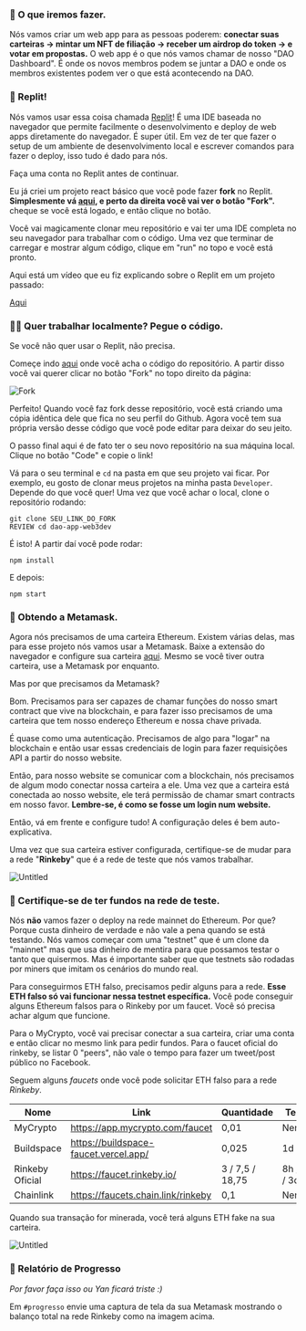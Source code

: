 ### 💎 O que iremos fazer.

Nós vamos criar um web app para as pessoas poderem: **conectar suas carteiras → mintar um NFT de filiação → receber um airdrop do token → e votar em propostas.** O web app é o que nós vamos chamar de nosso "DAO Dashboard". É onde os novos membros podem se juntar a DAO e onde os membros existentes podem ver o que está acontecendo na DAO.

### 🤯 Replit!

Nós vamos usar essa coisa chamada [Replit](https://replit.com/~)! É uma IDE baseada no navegador que permite facilmente o desenvolvimento e deploy de web apps diretamente do navegador. É super útil. Em vez de ter que fazer o setup de um ambiente de desenvolvimento local e escrever comandos para fazer o deploy, isso tudo é dado para nós.

Faça uma conta no Replit antes de continuar.

Eu já criei um projeto react básico que você pode fazer **fork** no Replit. **Simplesmente vá [aqui](https://replit.com/@DanielCukier/dao-app-web3dev), e perto da direita você vai ver o botão "Fork".** cheque se você está logado, e então clique no botão.

Você vai magicamente clonar meu repositório e vai ter uma IDE completa no seu navegador para trabalhar com o código. Uma vez que terminar de carregar e mostrar algum código, clique em "run" no topo e você está pronto.

Aqui está um vídeo que eu fiz explicando sobre o Replit em um projeto passado:

[Aqui](https://www.loom.com/share/4578eb9fba1243499a6913d214b21dc3)


### 👩‍💻 Quer trabalhar localmente? Pegue o código.

Se você não quer usar o Replit, não precisa.

Começe indo [aqui](https://github.com/w3b3d3v/dao-app-web3dev) onde você acha o código do repositório. A partir disso você vai querer clicar no botão "Fork" no topo direito da página:

![Fork](https://i.imgur.com/OnOIO2A.png)

Perfeito! Quando você faz fork desse repositório, você está criando uma cópia idêntica dele que fica no seu perfil do Github. Agora você tem sua própria versão desse código que você pode editar para deixar do seu jeito.

O passo final aqui é de fato ter o seu novo repositório na sua máquina local. Clique no botão "Code" e copie o link!

Vá para o seu terminal e `cd` na pasta em que seu projeto vai ficar. Por exemplo, eu gosto de clonar meus projetos na minha pasta `Developer`. Depende do que você quer! Uma vez que você achar o local, clone o repositório rodando:

```plaintext
git clone SEU_LINK_DO_FORK
REVIEW cd dao-app-web3dev 
```

É isto! A partir daí você pode rodar:

```plaintext
npm install
```

E depois:

```plaintext
npm start
```

### 🦊 Obtendo a Metamask.

Agora nós precisamos de uma carteira Ethereum. Existem várias delas, mas para esse projeto nós vamos usar a Metamask. Baixe a extensão do navegador e configure sua carteira [aqui](https://metamask.io/download.html). Mesmo se você tiver outra carteira, use a Metamask por enquanto.

Mas por que precisamos da Metamask?

Bom. Precisamos para ser capazes de chamar funções do nosso smart contract que vive na blockchain, e para fazer isso precisamos de uma carteira que tem nosso endereço Ethereum e nossa chave privada.

É quase como uma autenticação. Precisamos de algo para "logar" na blockchain e então usar essas credenciais de login para fazer requisições API a partir do nosso website.

Então, para nosso website se comunicar com a blockchain, nós precisamos de algum modo conectar nossa carteira a ele. Uma vez que a carteira está conectada ao nosso website, ele terá permissão de chamar smart contracts em nosso favor. **Lembre-se, é como se fosse um login num website.**

Então, vá em frente e configure tudo! A configuração deles é bem auto-explicativa.

Uma vez que sua carteira estiver configurada, certifique-se de mudar para a rede "**Rinkeby**" que é a rede de teste que nós vamos trabalhar.

![Untitled](https://i.imgur.com/Kx3AZDp.png)

### 💸 Certifique-se de ter fundos na rede de teste.

Nós **não** vamos fazer o deploy na rede mainnet do Ethereum. Por que? Porque custa dinheiro de verdade e não vale a pena quando se está testando. Nós vamos começar com uma "testnet" que é um clone da "mainnet" mas que usa dinheiro de mentira para que possamos testar o tanto que quisermos. Mas é importante saber que que testnets são rodadas por miners que imitam os cenários do mundo real.

Para conseguirmos ETH falso, precisamos pedir alguns para a rede. **Esse ETH falso só vai funcionar nessa testnet específica.** Você pode conseguir alguns Ethereum falsos para o Rinkeby por um faucet. Você só precisa achar algum que funcione.

Para o MyCrypto, você vai precisar conectar a sua carteira, criar uma conta e então clicar no mesmo link para pedir fundos. Para o faucet oficial do rinkeby, se listar 0 "peers", não vale o tempo para fazer um tweet/post público no Facebook.

Seguem alguns _faucets_ onde você pode solicitar ETH falso para a rede _Rinkeby_.

| Nome | Link | Quantidade | Tempo |
| ---------------- | -------------------------- | --------------- | ------------ |
| MyCrypto | https://app.mycrypto.com/faucet | 0,01 | Nenhum |
| Buildspace | https://buildspace-faucet.vercel.app/ | 0,025 | 1d |
| Rinkeby Oficial | https://faucet.rinkeby.io/ | 3 / 7,5 / 18,75 | 8h / 1d / 3d |
| Chainlink | https://faucets.chain.link/rinkeby | 0,1 | Nenhum |

Quando sua transação for minerada, você terá alguns ETH fake na sua carteira.

![Untitled](https://i.imgur.com/9kZbhTN.png)

### 🚨 Relatório de Progresso

*Por favor faça isso ou Yan ficará triste :)*

Em `#progresso` envie uma captura de tela da sua Metamask mostrando o balanço total na rede Rinkeby como na imagem acima.